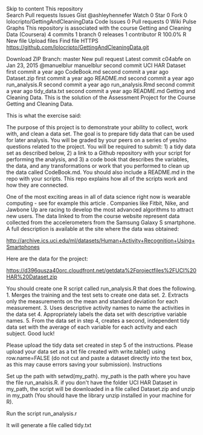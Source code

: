 Skip to content
This repository  
Search
Pull requests
Issues
Gist
 @ashleyhennefer
 Watch 0
  Star 0
 Fork 0 lolocripto/GettingAndCleaningData
 Code  Issues 0  Pull requests 0  Wiki  Pulse  Graphs
This repository is associated with the course Getting and Cleaning Data (Coursera)
 4 commits
 1 branch
 0 releases
1 contributor
 R 100.0%
R
 New file Upload files Find file
 HTTPS  
https://github.com/lolocripto/GettingAndCleaningData.git

  Download ZIP Branch: master New pull request
Latest commit c04abfe  on Jan 23, 2015 @manuelblur manuelblur second commit
UCI HAR Dataset	first commit	a year ago
CodeBook.md	second commit	a year ago
Dataset.zip	first commit	a year ago
README.md	second commit	a year ago
run_analysis.R	second commit	a year ago
run_analysis.Rmd	second commit	a year ago
tidy_data.txt	second commit	a year ago
 README.md
Getting and Cleaning Data.
This is the solution of the Assessment Project for the Course Getting and Cleaning Data.

This is what the exercise said:

The purpose of this project is to demonstrate your ability to collect, work with, and clean a data set. The goal is to prepare tidy data that can be used for later analysis. You will be graded by your peers on a series of yes/no questions related to the project. You will be required to submit: 1) a tidy data set as described below, 2) a link to a Github repository with your script for performing the analysis, and 3) a code book that describes the variables, the data, and any transformations or work that you performed to clean up the data called CodeBook.md. You should also include a README.md in the repo with your scripts. This repo explains how all of the scripts work and how they are connected.

One of the most exciting areas in all of data science right now is wearable computing - see for example this article . Companies like Fitbit, Nike, and Jawbone Up are racing to develop the most advanced algorithms to attract new users. The data linked to from the course website represent data collected from the accelerometers from the Samsung Galaxy S smartphone. A full description is available at the site where the data was obtained:

http://archive.ics.uci.edu/ml/datasets/Human+Activity+Recognition+Using+Smartphones

Here are the data for the project:

https://d396qusza40orc.cloudfront.net/getdata%2Fprojectfiles%2FUCI%20HAR%20Dataset.zip

You should create one R script called run_analysis.R that does the following. 1. Merges the training and the test sets to create one data set. 2. Extracts only the measurements on the mean and standard deviation for each measurement.
3. Uses descriptive activity names to name the activities in the data set 4. Appropriately labels the data set with descriptive variable names.
5. From the data set in step 4, creates a second, independent tidy data set with the average of each variable for each activity and each subject. Good luck!

Please upload the tidy data set created in step 5 of the instructions. Please upload your data set as a txt file created with write.table() using row.name=FALSE (do not cut and paste a dataset directly into the text box, as this may cause errors saving your submission).
Instructions

Set up the path with setwd(my_path). my_path is the path where you have the file run_analsis.R. if you don't have the folder UCI HAR Dataset in my_path, the script will be downloaded in a file called Dataset.zip and unzip in my_path (You should have the library unzip installed in your machine for R).

Run the script run_analysis.r

It will generate a file called tidy.txt
